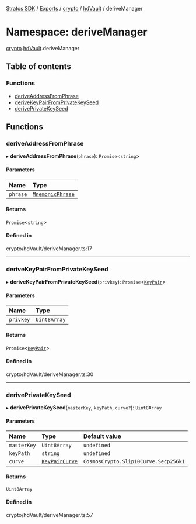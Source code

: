 [Stratos SDK](../README.md) / [Exports](../modules.md) / [crypto](crypto.md) / [hdVault](crypto.hdVault.md) / deriveManager

# Namespace: deriveManager

[crypto](crypto.md).[hdVault](crypto.hdVault.md).deriveManager

## Table of contents

### Functions

- [deriveAddressFromPhrase](crypto.hdVault.deriveManager.md#deriveaddressfromphrase)
- [deriveKeyPairFromPrivateKeySeed](crypto.hdVault.deriveManager.md#derivekeypairfromprivatekeyseed)
- [derivePrivateKeySeed](crypto.hdVault.deriveManager.md#deriveprivatekeyseed)

## Functions

### deriveAddressFromPhrase

▸ **deriveAddressFromPhrase**(`phrase`): `Promise`\<`string`\>

#### Parameters

| Name | Type |
| :------ | :------ |
| `phrase` | [`MnemonicPhrase`](crypto.hdVault.mnemonic.md#mnemonicphrase) |

#### Returns

`Promise`\<`string`\>

#### Defined in

crypto/hdVault/deriveManager.ts:17

___

### deriveKeyPairFromPrivateKeySeed

▸ **deriveKeyPairFromPrivateKeySeed**(`privkey`): `Promise`\<[`KeyPair`](../interfaces/crypto.hdVault.hdVaultTypes.KeyPair.md)\>

#### Parameters

| Name | Type |
| :------ | :------ |
| `privkey` | `Uint8Array` |

#### Returns

`Promise`\<[`KeyPair`](../interfaces/crypto.hdVault.hdVaultTypes.KeyPair.md)\>

#### Defined in

crypto/hdVault/deriveManager.ts:30

___

### derivePrivateKeySeed

▸ **derivePrivateKeySeed**(`masterKey`, `keyPath`, `curve?`): `Uint8Array`

#### Parameters

| Name | Type | Default value |
| :------ | :------ | :------ |
| `masterKey` | `Uint8Array` | `undefined` |
| `keyPath` | `string` | `undefined` |
| `curve` | [`KeyPairCurve`](crypto.hdVault.hdVaultTypes.md#keypaircurve) | `CosmosCrypto.Slip10Curve.Secp256k1` |

#### Returns

`Uint8Array`

#### Defined in

crypto/hdVault/deriveManager.ts:57
